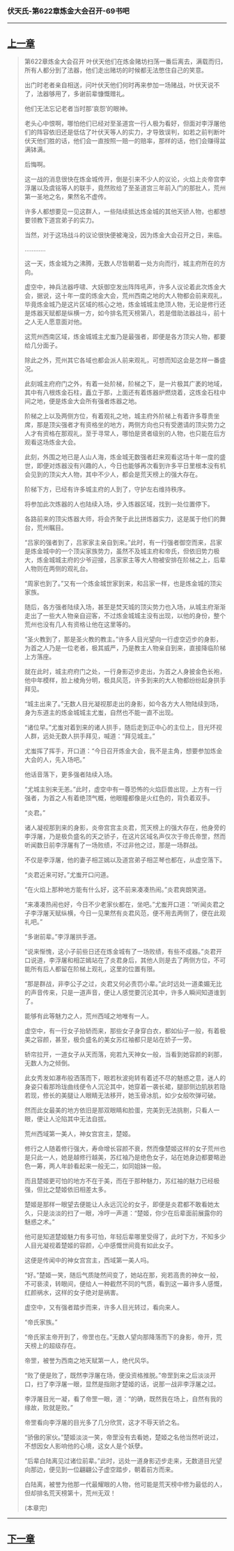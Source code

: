 ### 伏天氏-第622章炼金大会召开-69书吧

--------
[上一章](./eb4ed2b41e59f0748a4b89e983f78338.md)
--------


>
>
>
>第622章炼金大会召开
>叶伏天他们在炼金赌坊扫荡一番后离去，满载而归，所有人都分到了法器，他们走出赌坊的时候都无法憋住自己的笑意。
>
>出门时老者亲自相送，问叶伏天他们何时再来参加一场赌战，叶伏天说不了，法器够用了，多谢前辈慷慨赠礼。
>
>他们无法忘记老者当时那‘哀怨’的眼神。
>
>老头心中恨啊，哪怕他们已经对至圣道宫一行人极为看好，但面对李浮屠他们的阵容依旧还是低估了叶伏天等人的实力，才导致误判，如若之前判断叶伏天他们胜的话，他们会一直按照一赔一的赔率，那样的话，他们会赚得盆满钵满。
>
>后悔啊。
>
>这一战的消息很快在炼金城传开，倒是引来不少人的议论，火焰上炎帝宫李浮屠以及虞铭等人的联手，竟然败给了至圣道宫三年前入门的那批人，荒州第一圣地之名，果然名不虚传。
>
>许多人都想要见一见这群人，一些陆续抵达炼金城的其他天骄人物，也都想要领教下道宫弟子的实力。
>
>当然，对于这场战斗的议论很快便被淹没，因为炼金大会召开之日，来临。
>
>…………
>
>这一天，炼金城为之沸腾，无数人尽皆朝着一处方向而行，城主府所在的方向。
>
>虚空中，神兵法器呼啸、大妖御空发出阵阵吼声，许多人议论着此次炼金大会，据说，这十年一度的炼金大会，荒州西南之地的大人物都会前来观礼，毕竟炼金城乃是这片区域的核心之地，炼金城城主绝顶人物，无论是修行还是炼器天赋都是纵横一方，如今排名荒天榜第八，若是借助法器战斗，前十之人无人愿意面对他。
>
>这荒州西南区域，炼金城城主尤蚩乃是最强者，即便是各方顶尖人物，都要给几分面子。
>
>除此之外，荒州其它各域也都会派人前来观礼，可想而知这会是怎样一番盛况。
>
>此刻城主府府门之外，有着一处阶梯，阶梯之下，是一片极其广袤的地域，其中有八根炼金石柱，矗立于那，上面还有着炼器炉燃烧着，这炼金石柱中间之地，便是炼金大会所有强者炼器之地。
>
>阶梯之上以及两侧方位，有着观礼之地，城主府外阶梯上有着许多尊贵坐席，那是顶尖强者才有资格坐的地方，两侧方向也只有受邀请的顶尖势力之人才有资格在那观礼，至于寻常人，哪怕是贤者级别的人物，也只能在后方观看这场炼金大会。
>
>此刻，外围之地已是人山人海，炼金城无数强者赶来观看这场十年一度的盛世，即便对炼器没有兴趣的人，今日也能够再次看到许多平日里根本没有机会见到的顶尖大人物，其中不少人，都会是荒天榜上的强大存在。
>
>阶梯下方，已经有许多城主府的人到了，守护左右维持秩序。
>
>将参加此次炼器的人也陆续入场，步入炼器区域，找到一处位置停下。
>
>各路前来的顶尖炼器大师，将会齐聚于此比拼炼器实力，这是属于他们的舞台，荒州瞩目。
>
>“吕家的强者到了，吕家家主亲自到来。”此时，有一行强者御空而来，吕家是炼金城中的一个顶尖家族势力，虽然不及城主府和帝氏，但依旧势力极大，炼金城城主府的少爷迎接，吕家家主等大人物被安排在阶梯之上，后辈人物则在两侧的观礼台。
>
>“周家也到了。”又有一个炼金城世家到来，和吕家一样，也是炼金城的顶尖家族。
>
>随后，各方强者陆续入场，甚至是焚天城的顶尖势力也入场，从城主府渐渐走出了一些大人物亲自迎客，不过炼金城城主没有出现，以他的身份，整个荒州也没有几人有资格让他在这里等的。
>
>“圣火教到了，那是圣火教的教主。”许多人目光望向一行虚空迈步的身影，为首之人乃是一位老者，极其威严，乃是教主人物亲自到来，直接降临阶梯上方落座。
>
>就在此时，城主府府门之处，一行身影迈步走出，为首之人身披金色长袍，他中年模样，脸上棱角分明，极具风范，许多到来的大人物都纷纷起身拱手拜见。
>
>“城主出来了。”无数人目光凝视那走出的身影，如今各方大人物陆续到场，身为东道主的炼金城城主尤蚩，自然也不能一直不出现。
>
>“诸位早。”尤蚩对着到来的诸人拱手，随后走到正中心的主位上，目光环视人群，远处无数人拱手拜见，喊道：“拜见城主。”
>
>尤蚩挥了挥手，开口道：“今日召开炼金大会，我不是主角，想要参加炼金大会的人，先入场吧。”
>
>他话音落下，更多强者陆续入场。
>
>“尤城主别来无恙。”此时，虚空中有一尊恐怖的火焰巨兽出现，上方有一行强者，为首之人有着绝顶气概，他眼瞳都像是火红色的，背负着双手。
>
>“炎君。”
>
>诸人凝视那到来的身影，炎帝宫宫主炎君，荒天榜上的强大存在，他身旁的李浮屠，乃是极负盛名的天之骄子，在这片区域名声仅次于帝氏帝罡，然而听闻数日前李浮屠有了一场败绩，不过非他之过，那是一场群战。
>
>不仅是李浮屠，他的妻子相芷嫣以及道宫弟子相芷琴也都在，从虚空落下。
>
>“炎君近来可好。”尤蚩开口问道。
>
>“在火焰上那种地方能有什么好，这不前来凑凑热闹。”炎君爽朗笑道。
>
>“来凑凑热闹也好，今日不少老家伙都在，坐吧。”尤蚩开口道：“听闻炎君之子李浮屠天赋纵横，今日一见果然有炎君风范，便不用去两侧了，便在此观礼吧。”
>
>“多谢前辈。”李浮屠拱手道。
>
>“说来惭愧，这小子前些日还在炼金城有了一场败绩，有些不成器。”炎君开口说道，李浮屠和相芷嫣站在了炎君身后，其他人则是去了两侧方位，不可能所有后人都留在阶梯上观礼，这里的位置有限。
>
>“那是群战，非李公子之过，炎君又何必责罚小辈。”此时远处一道柔媚无比的声音传来，只是一道声音，便让人感觉要沉沦其中，许多人瞬间知道谁到了。
>
>能够有此等魅力之人，荒州西域之地唯有一人。
>
>虚空中，有一行女子抬轿而来，那些女子身穿白衣，都如仙子一般，有着极美之容颜，甚至，极负盛名的美女苏红袖都只是站在娇子一旁。
>
>轿帘拉开，一道女子从天而落，宛若九天神女一般，当看到她容颜的刹那，无数人为之倾倒。
>
>此女秀发如瀑布般洒落而下，眼若秋波宛转有着述不尽的魅惑之意，迷人的身姿只看那玲珑曲线便令人沉沦其中，她穿着一袭长裙，腿部侧边肌肤若隐若现，修长的美腿让人眼睛无法移开，她玉骨冰肌，如少女般吹弹可破。
>
>然而此女最美的地方依旧是那双眼睛和脸蛋，完美到无法挑剔，只看人一眼，便让人沦陷其中无法自拔。
>
>荒州西域第一美人，神女宫宫主，楚姬。
>
>修行之人随着修行强大，寿命增长容颜不衰，然而像楚姬这样的女子荒州也是只此一人，她是越修行越美，苏红袖乃是绝色女子，站在她身边都要略逊色一筹，两人年龄看起来一般无二，如同姐妹一般。
>
>而且楚姬更可怕的地方不在于美，而在于那种魅力，苏红袖的魅力已经极强，但比之楚姬依旧相差太多。
>
>楚姬是那样一眼望去便能让人永远沉沦的女子，即便是炎君都不敢看她太久，只是淡淡的扫了一眼，冷哼一声道：“楚姬，你少在后辈面前展露你的魅惑之术。”
>
>他可是知道楚姬魅力有多可怕，年轻后辈哪里受得了，此时下方，不知多少人目光凝视着楚姬的容颜，心中感慨世间竟有如此女子。
>
>这便是传闻中的神女宫宫主，西域第一美人吗。
>
>“好。”楚姬一笑，随后气质陡然间变了，她站在那，宛若高贵的神女一般，不可亵渎，转眼间，便给人一种截然不同的气质，看到这一幕许多人感慨，红颜祸水，这样的女子绝对是祸害。
>
>虚空中，又有强者踏步而来，许多人目光转过，看向来人。
>
>“帝氏家族。”
>
>“帝氏家主帝开到了，帝罡也在。”无数人望向那降落而下的身影，帝开，荒天榜上的超级存在。
>
>帝罡，被誉为西南之地天赋第一人，绝代风华。
>
>“败了便是败了，既然李浮屠在场，便没资格推脱。”帝罡到来之后淡淡开口，扫了李浮屠一眼，显然是指刚才楚姬的话，说那一战非李浮屠之过。
>
>李浮屠目光一凝，看了帝罡一眼，道：“的确，既然我在场上，自然有我的缘故，败就是败。”
>
>帝罡看向李浮屠的目光多了几分欣赏，这才不辱天骄之名。
>
>“骄傲的家伙。”楚姬淡淡一笑，帝罡没有去看她，楚姬之名他当然听说过，不想因女人影响他的心境，这女人是个妖孽。
>
>“后辈白陆离见过诸位前辈。”此时，远处一道身影迈步走来，无数道目光望向那边，便见到一位翩翩公子虚空踏步，朝着前方而来。
>
>白陆离，被誉为他那一代最耀眼的人物，他可能是荒天榜中修为最低的人，但却排名荒天榜第十，荒州无双！
>
>(本章完)
>
>

--------
[下一章](./866927058315067482f0d47ba6ca6d63.md)
--------

